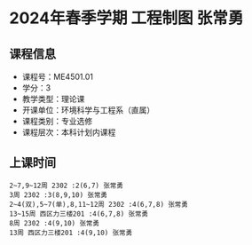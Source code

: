 # 2024年春季学期 工程制图 张常勇






## 课程信息

- 课程号：ME4501.01
- 学分：3
- 教学类型：理论课
- 开课单位：环境科学与工程系（直属）
- 课程类别：专业选修
- 课程层次：本科计划内课程

## 上课时间

```
2~7,9~12周 2302 :2(6,7) 张常勇
3周 2302 :3(8,9,10) 张常勇
2~4(双),5~7(单),8,11~12周 2302 :4(6,7,8) 张常勇
13~15周 西区力三楼201 :4(6,7,8) 张常勇
8周 2302 :4(9,10) 张常勇
13周 西区力三楼201 :4(9,10) 张常勇
```

